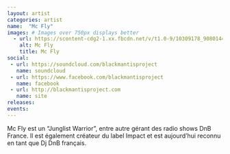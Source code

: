 ```yaml
---
layout: artist
categories: artist
name:  "Mc Fly"
images: # Images over 750px displays better
  - url: https://scontent-cdg2-1.xx.fbcdn.net/v/t1.0-9/10309178_908014465915280_3477104187768117774_n.jpg?oh=69a091379b67444c2cec80677752ca77&oe=5A5CA94E
    alt: Mc Fly
    title: Mc Fly
social:
 - url: https://soundcloud.com/blackmantisproject
   name: soundcloud
 - url: https://www.facebook.com/blackmantisproject
   name: facebook
 - url: http://blackmantisproject.com
   name: site
releases:
events:
---
```


Mc Fly est un “Junglist Warrior”, entre autre gérant des radio shows DnB France. Il est également créateur du label Impact et est aujourd’hui reconnu en tant que Dj DnB français.

